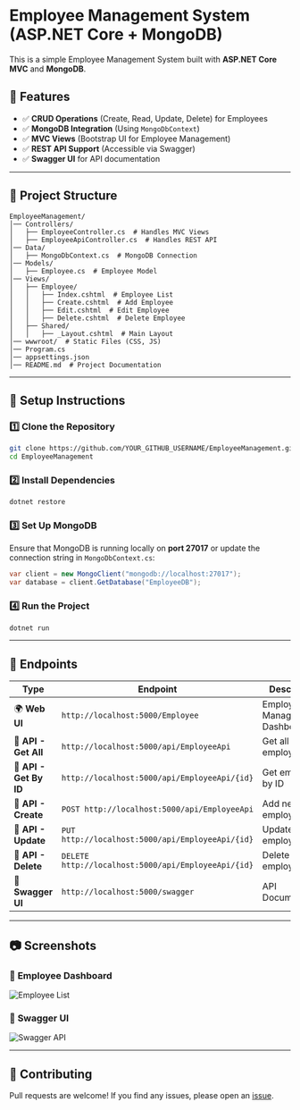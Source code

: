 # Employee Management System (ASP.NET Core + MongoDB)

This is a simple Employee Management System built with **ASP.NET Core MVC** and **MongoDB**.

## 🚀 Features
- ✅ **CRUD Operations** (Create, Read, Update, Delete) for Employees
- ✅ **MongoDB Integration** (Using `MongoDbContext`)
- ✅ **MVC Views** (Bootstrap UI for Employee Management)
- ✅ **REST API Support** (Accessible via Swagger)
- ✅ **Swagger UI** for API documentation

---

## 📂 Project Structure
```
EmployeeManagement/
│── Controllers/
│   ├── EmployeeController.cs  # Handles MVC Views
│   ├── EmployeeApiController.cs  # Handles REST API
│── Data/
│   ├── MongoDbContext.cs  # MongoDB Connection
│── Models/
│   ├── Employee.cs  # Employee Model
│── Views/
│   ├── Employee/
│   │   ├── Index.cshtml  # Employee List
│   │   ├── Create.cshtml  # Add Employee
│   │   ├── Edit.cshtml  # Edit Employee
│   │   ├── Delete.cshtml  # Delete Employee
│   ├── Shared/
│   │   ├── _Layout.cshtml  # Main Layout
│── wwwroot/  # Static Files (CSS, JS)
│── Program.cs
│── appsettings.json
│── README.md  # Project Documentation
```

---

## 📌 Setup Instructions

### 1️⃣ **Clone the Repository**
```sh
git clone https://github.com/YOUR_GITHUB_USERNAME/EmployeeManagement.git
cd EmployeeManagement
```

### 2️⃣ **Install Dependencies**
```sh
dotnet restore
```

### 3️⃣ **Set Up MongoDB**
Ensure that MongoDB is running locally on **port 27017** or update the connection string in `MongoDbContext.cs`:
```csharp
var client = new MongoClient("mongodb://localhost:27017");
var database = client.GetDatabase("EmployeeDB");
```

### 4️⃣ **Run the Project**
```sh
dotnet run
```

---

## 🔗 **Endpoints**
| **Type** | **Endpoint** | **Description** |
|----------|-------------|----------------|
| 🌍 **Web UI** | `http://localhost:5000/Employee` | Employee Management Dashboard |
| 📌 **API - Get All** | `http://localhost:5000/api/EmployeeApi` | Get all employees |
| 📌 **API - Get By ID** | `http://localhost:5000/api/EmployeeApi/{id}` | Get employee by ID |
| 📌 **API - Create** | `POST http://localhost:5000/api/EmployeeApi` | Add new employee |
| 📌 **API - Update** | `PUT http://localhost:5000/api/EmployeeApi/{id}` | Update employee |
| 📌 **API - Delete** | `DELETE http://localhost:5000/api/EmployeeApi/{id}` | Delete employee |
| 📌 **Swagger UI** | `http://localhost:5000/swagger` | API Documentation |

---

## 📷 **Screenshots**
### 🎯 **Employee Dashboard**
![Employee List](https://via.placeholder.com/800x400?text=Employee+Dashboard)

### 🎯 **Swagger UI**
![Swagger API](https://via.placeholder.com/800x400?text=Swagger+UI)

---

## 🤝 **Contributing**
Pull requests are welcome! If you find any issues, please open an [issue](https://github.com/YOUR_GITHUB_USERNAME/EmployeeManagement/issues).

